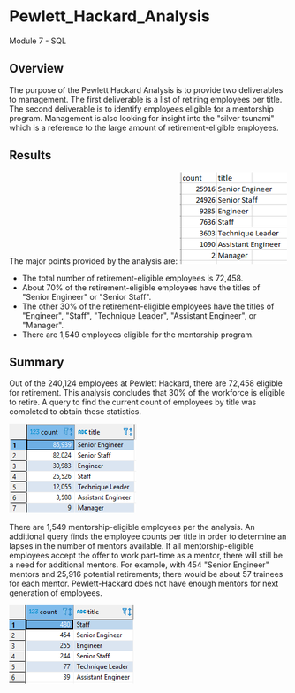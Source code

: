 # Pewlett_Hackard_Analysis
Module 7 - SQL 

## Overview
The purpose of the Pewlett Hackard Analysis is to provide two deliverables to management. The first deliverable is a list of retiring employees per title. The second deliverable is to identify employees eligible for a mentorship program.
Management is also looking for insight into the "silver tsunami" which is a reference to the large amount of retirement-eligible employees.

## Results
The major points provided by the analysis are:
![retiring titles](https://github.com/jcourt99/Pewlett_Hackard_Analysis/blob/main/retiring_titles.PNG)

* The total number of retirement-eligible employees is 72,458.
* About 70% of the retirement-eligible employees have the titles of "Senior Engineer" or "Senior Staff". 
* The other 30% of the retirement-eligible employees have the titles of "Engineer", "Staff", "Technique Leader", "Assistant Engineer", or "Manager".
* There are 1,549 employees eligible for the mentorship program.

## Summary
Out of the 240,124 employees at Pewlett Hackard, there are 72,458 eligible for retirement. This analysis concludes that 30% of the workforce is eligible to retire. A query to find the current count of employees by title was completed to obtain these statistics. 

![all titles](https://github.com/jcourt99/Pewlett_Hackard_Analysis/blob/main/all_titles.PNG)

There are 1,549 mentorship-eligible employees per the analysis. An additional query finds the employee counts per title in order to determine an lapses in the number of mentors available. If all mentorship-eligible employees accept the offer to work part-time as a mentor, there will still be a need for additional mentors. For example, with 454 "Senior Engineer" mentors and 25,916 potential retirements; there would be about 57 trainees for each mentor. Pewlett-Hackard does not have enough mentors for next generation of employees.

![ment titles](https://github.com/jcourt99/Pewlett_Hackard_Analysis/blob/main/mentorship_titles.PNG)

